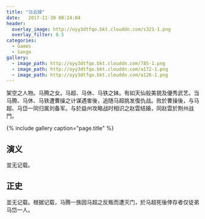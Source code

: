 ```yaml
---
title: "马云禄"
date:   2017-11-30 08:24:04
header:
  overlay_image: http://oyy3dtfqo.bkt.clouddn.com/s321-1.png
  overlay_filter: 0.5
categories:
  - Games
  - Sango
gallery:
  - image_path: http://oyy3dtfqo.bkt.clouddn.com/785-1.png
  - image_path: http://oyy3dtfqo.bkt.clouddn.com/a172-1.png
  - image_path: http://oyy3dtfqo.bkt.clouddn.com/a126-1.png
---
```


架空之人物。马腾之女。马超、马休、马铁之妹。有如天仙般美貌及優秀武艺。当马腾、马休、马铁遭曹操之计谋遇害後，追随马超挑发復仇战。败於曹操後，与马超、马岱一同归属刘备军。与於益州攻略战时相识之赵雲结婚，同赵雲於荆州战鬥。

{% include gallery caption="page.title" %}

## 演义

並无记载。

## 正史

並无记载。根据记载，马腾一族因马超之反叛而遭灭门，於马超死後倖存者仅徒弟马岱一人。